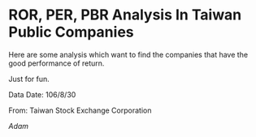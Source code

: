 # ROR, PER, PBR Analysis In Taiwan Public Companies

Here are some analysis which want to find the companies that have the good performance of return.

Just for fun.

Data Date: 106/8/30

From: Taiwan Stock Exchange Corporation

*Adam*
